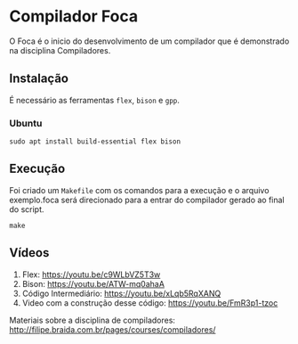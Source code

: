# Compilador Foca
O Foca é o inicio do desenvolvimento de um compilador que é demonstrado na disciplina Compiladores.

## Instalação

É necessário as ferramentas ``flex``, ``bison`` e ``gpp``.

### Ubuntu 
```console
sudo apt install build-essential flex bison
```

## Execução

Foi criado um ``Makefile`` com os comandos para a execução e o arquivo exemplo.foca será direcionado para a entrar do compilador gerado ao final do script.

```console
make
```

## Vídeos

1. Flex: https://youtu.be/c9WLbVZ5T3w
2. Bison: https://youtu.be/ATW-mq0ahaA
3. Código Intermediário: https://youtu.be/xLqb5RqXANQ
4. Video com a construção desse código: https://youtu.be/FmR3p1-tzoc

Materiais sobre a disciplina de compiladores: http://filipe.braida.com.br/pages/courses/compiladores/
